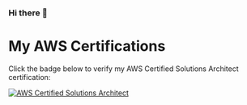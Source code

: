 ### Hi there 👋

# My AWS Certifications

Click the badge below to verify my AWS Certified Solutions Architect certification:

[![AWS Certified Solutions Architect](https://images.credly.com/images/0e284c3f-5164-4b21-8660-0d84737941bc/image.png)](https://www.credly.com/badges/3039701f-4ee1-4ae0-8d86-c56ea48cd75e)



<!--
**nolzaheo/nolzaheo** is a ✨ _special_ ✨ repository because its `README.md` (this file) appears on your GitHub profile.

Here are some ideas to get you started:

- 🔭 I’m currently working on ...
- 🌱 I’m currently learning ...
- 👯 I’m looking to collaborate on ...
- 🤔 I’m looking for help with ...
- 💬 Ask me about ...
- 📫 How to reach me: ...
- 😄 Pronouns: ...
-->
